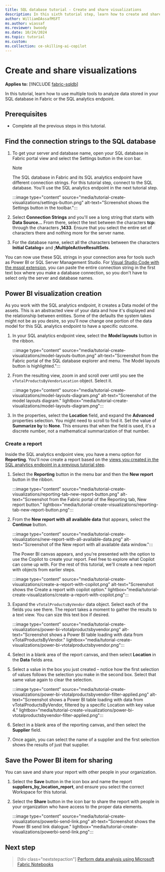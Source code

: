 ```yaml
---
title: SQL database tutorial - Create and share visualizations
description: In this sixth tutorial step, learn how to create and share visualizations.
author: WilliamDAssafMSFT
ms.author: wiassaf
ms.reviewer: bwoody
ms.date: 10/24/2024
ms.topic: tutorial
ms.custom:
ms.collection: ce-skilling-ai-copilot
---
```


# Create and share visualizations

**Applies to:** [!INCLUDE [fabric-sqldb](../includes/applies-to-version/fabric-sqldb.md)]

In this tutorial, learn how to use multiple tools to analyze data stored in your SQL database in Fabric or the SQL analytics endpoint.

## Prerequisites

- Complete all the previous steps in this tutorial.

## Find the connection strings to the SQL database

1. To get your server and database name, open your SQL database in Fabric portal view and select the Settings button in the icon bar.

   > [!NOTE]
   > The SQL database in Fabric and its SQL analytics endpoint have different connection strings. For this tutorial step, connect to the SQL database. You'll use the SQL analytics endpoint in the next tutorial step.

   :::image type="content" source="media/tutorial-create-visualizations/settings-button.png" alt-text="Screenshot shows the Settings button in the toolbar.":::

1. Select **Connection Strings** and you'll see a long string that starts with **Data Source...** From there, select the text between the characters **tcp:** through the characters **,1433**. Ensure that you select the entire set of characters there and nothing more for the server name.

1. For the database name, select all the characters between the characters **Initial Catalog=** and **;MultipleActiveResultSets**.

You can now use these SQL strings in your connection area for tools such as Power BI or SQL Server Management Studio. For [Visual Studio Code with the mssql extension](/sql/tools/visual-studio-code/mssql-extensions?view=fabric&preserve-view=true), you can paste the entire connection string in the first text box where you make a database connection, so you don't have to select only the server and database names.

## Power BI visualization creation

As you work with the SQL analytics endpoint, it creates a Data model of the assets. This is an abstracted view of your data and how it's displayed and the relationship between entities. Some of the defaults the system takes might not be as you desire, so you'll now change one portion of the data model for this SQL analytics endpoint to have a specific outcome.

1. In your SQL analytics endpoint view, select the **Model layouts** button in the ribbon.

    :::image type="content" source="media/tutorial-create-visualizations/model-layouts-button.png" alt-text="Screenshot from the Fabric portal of the SQL database explorer and menu. The Model layouts button is highlighted.":::

1. From the resulting view, zoom in and scroll over until you see the `vTotalProductsByVendorLocation` object. Select it.

    :::image type="content" source="media/tutorial-create-visualizations/model-layouts-diagram.png" alt-text="Screenshot of the model layouts diagram." lightbox="media/tutorial-create-visualizations/model-layouts-diagram.png":::

1. In the properties, select the **Location** field, and expand the **Advanced** properties selection. You might need to scroll to find it. Set the value of **Summarize by** to **None**. This ensures that when the field is used, it's a discrete number, not a mathematical summarization of that number.

### Create a report

Inside the SQL analytics endpoint view, you have a menu option for **Reporting**. You'll now create a report based on the [views you created in the SQL analytics endpoint in a previous tutorial step](tutorial-use-analytics-endpoint.md#query-data-with-the-sql-analytics-endpoint).

1. Select the **Reporting** button in the menu bar and then the **New report** button in the ribbon.

    :::image type="content" source="media/tutorial-create-visualizations/reporting-tab-new-report-button.png" alt-text="Screenshot from the Fabric portal of the Reporting tab, New report button." lightbox="media/tutorial-create-visualizations/reporting-tab-new-report-button.png":::

1. From the **New report with all available data** that appears, select the **Continue** button.

    :::image type="content" source="media/tutorial-create-visualizations/new-report-with-all-available-data.png" alt-text="Screenshot of the New report with all available data window.":::

   The Power BI canvas appears, and you're presented with the option to use the Copilot to create your report. Feel free to explore what Copilot can come up with. For the rest of this tutorial, we'll create a new report with objects from earlier steps.

    :::image type="content" source="media/tutorial-create-visualizations/create-a-report-with-copilot.png" alt-text="Screenshot shows the Create a report with copilot option." lightbox="media/tutorial-create-visualizations/create-a-report-with-copilot.png":::

1. Expand the `vTotalProductsByVendor` data object. Select each of the fields you see there. The report takes a moment to gather the results to a text view. You can size this text box if desired.

    :::image type="content" source="media/tutorial-create-visualizations/power-bi-vtotalproductsbyvendor.png" alt-text="Screenshot shows a Power BI table loading with data from vTotalProductsByVendor." lightbox="media/tutorial-create-visualizations/power-bi-vtotalproductsbyvendor.png":::

1. Select in a blank area of the report canvas, and then select **Location** in the **Data** fields area.
1. Select a value in the box you just created – notice how the first selection of values follows the selection you make in the second box. Select that same value again to clear the selection.

    :::image type="content" source="media/tutorial-create-visualizations/power-bi-vtotalproductsbyvendor-filter-applied.png" alt-text="Screenshot shows a Power BI table loading with data from vTotalProductsByVendor, filtered by a specific Location with key value 4." lightbox="media/tutorial-create-visualizations/power-bi-vtotalproductsbyvendor-filter-applied.png":::

1. Select in a blank area of the reporting canvas, and then select the **Supplier** field.
1. Once again, you can select the name of a supplier and the first selection shows the results of just that supplier.

## Save the Power BI item for sharing

You can save and share your report with other people in your organization.

1. Select the **Save** button in the icon box and name the report **suppliers_by_location_report**, and ensure you select the correct Workspace for this tutorial.
1. Select the **Share** button in the icon bar to share the report with people in your organization who have access to the proper data elements.

    :::image type="content" source="media/tutorial-create-visualizations/powerbi-send-link.png" alt-text="Screenshot shows the Power BI send link dialogue." lightbox="media/tutorial-create-visualizations/powerbi-send-link.png":::

## Next step

> [!div class="nextstepaction"]
> [Perform data analysis using Microsoft Fabric Notebooks](tutorial-perform-data-analysis.md)
